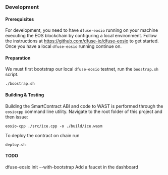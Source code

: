 ### Development

#### Prerequisites

For development, you need to have `dfuse-eosio` running on your machine
executing the EOS blockchain by configuring a local environment. Follow the 
instructions at https://github.com/dfuse-io/dfuse-eosio to get started. Once 
you have a local `dfuse-eosio` running continue on.

#### Preparation

We must first bootstrap our local `dfuse-eosio` testnet, run the `boostrap.sh` script.

```shell script
./boostrap.sh
```

#### Building & Testing
Building the SmartContract ABI and code to WAST is performed through
the `eosiocpp` command line utility. Navigate to the root folder
of this project and then issue:

```
eosio-cpp ./src/ice.cpp -o ./build/ice.wasm
```

To deploy the contract on chain run 
```
deploy.sh
```

#### TODO 
dfuse-eosio init --with-bootstrap
Add a faucet in the dashboard
